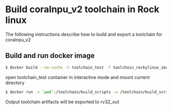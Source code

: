 # Build coralnpu_v2 toolchain in Rock linux

The following instructions describe how to build and export a toolchain for coralnpu_v2

## Build and run docker image

```sh
$ docker build --no-cache -t toolchain_test -f toolchain_rockylinux_image.dockerfile .
```
open toolchain_test container in interactive mode and mount current directory
```sh
$ docker run -v `pwd`:/toolchain/build_scripts -w /toolchain/build_scripts toolchain_test bash coralnpu_v2_toolchain_build.sh
```

Output toolchain artifacts will be exported to rv32_out